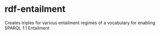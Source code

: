 rdf-entailment
==============

Creates triples for various entailment regimes of a vocabulary for enabling SPARQL 1.1 Entailment